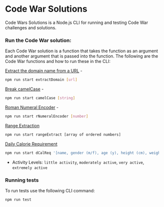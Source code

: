 # Code War Solutions

Code Wars Solutions is a Node.js CLI for running and testing Code War challenges and solutions.

### Run the Code War solution:

Each Code War solution is a function that takes the function as an argument and another argument that is passed into the function.  The following are the Code War functions and how to run these in the CLI:

[Extract the domain name from a URL](https://www.codewars.com/kata/514a024011ea4fb54200004b/train/javascript) -
```bash
npm run start extractDomain [url]
```

[Break camelCase](https://www.codewars.com/kata/break-camelcase/train/javascript) -
```bash
npm run start camelCase [string]
```

[Roman Numeral Encoder](https://www.codewars.com/kata/roman-numerals-encoder/train/javascript) -
```bash
npm run start rNumeralEncoder [number]
```

[Range Extraction](https://www.codewars.com/kata/51ba717bb08c1cd60f00002f/train/javascript)
```bash
npm run start rangeExtract [array of ordered numbers]
```

[Daily Calorie Requirement](https://www.codewars.com/kata/daily-calorie-requirement/train/javascript)
```bash
npm run start dCalReq '[name, gender (m/f), age (y), height (cm), weight (kg), activity level]'
```
* Activity Levels: ```little activity```, ```moderately active```, ```very active```, ```extremely active```


### Running tests

To run tests use the following CLI command:

```bash
npm run test
```
